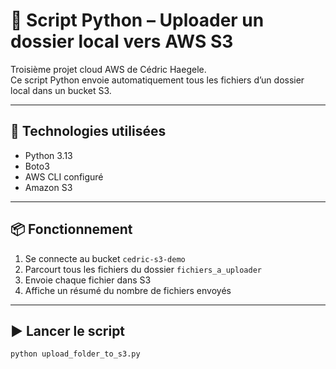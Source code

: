 # 📂 Script Python – Uploader un dossier local vers AWS S3

Troisième projet cloud AWS de Cédric Haegele.  
Ce script Python envoie automatiquement tous les fichiers d’un dossier local dans un bucket S3.

---

## 🧰 Technologies utilisées

- Python 3.13
- Boto3
- AWS CLI configuré
- Amazon S3

---

## 📦 Fonctionnement

1. Se connecte au bucket `cedric-s3-demo`
2. Parcourt tous les fichiers du dossier `fichiers_a_uploader`
3. Envoie chaque fichier dans S3
4. Affiche un résumé du nombre de fichiers envoyés

---

## ▶️ Lancer le script

```bash
python upload_folder_to_s3.py

